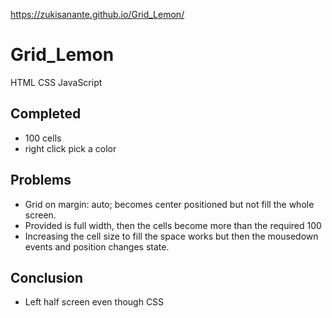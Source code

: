 https://zukisanante.github.io/Grid_Lemon/
# Grid_Lemon
HTML CSS JavaScript

## Completed
- 100 cells
- right click pick a color

## Problems
- Grid on margin: auto; becomes center positioned but not fill the whole screen.
- Provided is full width, then the cells become more than the required 100
- Increasing the cell size to fill the space works but then the mousedown events and position changes state.

## Conclusion
- Left half screen even though CSS 
